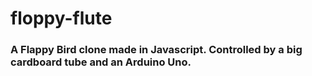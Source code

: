 # floppy-flute

### A Flappy Bird clone made in Javascript. Controlled by a big cardboard tube and an Arduino Uno.
